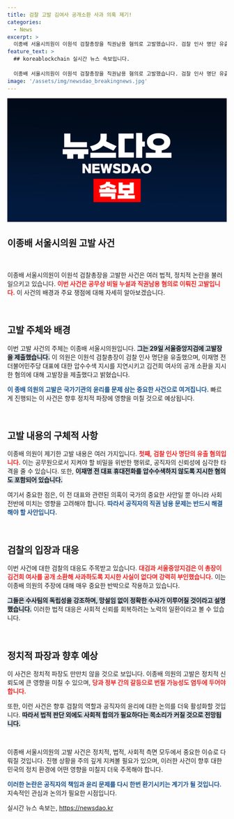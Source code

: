 ```yaml
---
title: 검찰 고발 김여사 공개소환 사과 의혹 제기!
categories:
  - News
excerpt: >
  이종배 서울시의원이 이원석 검찰총장을 직권남용 혐의로 고발했습니다. 검찰 인사 명단 유출 및 김건희 여사에 대한 공개 소환 지시 의혹이 핵심! 진실은 어디에? 클릭해 자세히 알아보세요!
feature_text: >
  ## koreablockchain 실시간 뉴스 속보입니다.

  이종배 서울시의원이 이원석 검찰총장을 직권남용 혐의로 고발했습니다. 검찰 인사 명단 유출 및 김건희 여사에 대한 공개 소환 지시 의혹이 핵심! 진실은 어디에? 클릭해 자세히 알아보세요!
image: '/assets/img/newsdao_breakingnews.jpg'
---
```


<p><img src="/assets/img/newsdao_breakingnews.jpg" alt="koreablockchain 속보" /></p>

<h2 data-ke-size="size26">이종배 서울시의원 고발 사건</h2>

<p data-ke-size="size16">&nbsp;</p>

<p>이종배 서울시의원이 이원석 검찰총장을 고발한 사건은 여러 법적, 정치적 논란을 불러일으키고 있습니다. <b><span style="color: #ee2323;">이번 사건은 공무상 비밀 누설과 직권남용 혐의로 이뤄진 고발입니다.</span></b> 이 사건의 배경과 주요 쟁점에 대해 자세히 알아보겠습니다.</p>

<p data-ke-size="size16">&nbsp;</p>

<h2 data-ke-size="size26">고발 주체와 배경</h2>

<p>이번 고발 사건의 주체는 이종배 서울시의원입니다. <b><span style="background-color: #21538527;">그는 29일 서울중앙지검에 고발장을 제출했습니다.</span></b> 이 의원은 이원석 검찰총장이 검찰 인사 명단을 유출했으며, 이재명 전 더불어민주당 대표에 대한 압수수색 지시를 지연시키고 김건희 여사의 공개 소환을 지시한 혐의에 대해 고발장을 제출했다고 밝혔습니다. </p>

<p><b><span style="color: #1a5490;">이 종배 의원의 고발은 국가기관의 윤리를 문제 삼는 중요한 사건으로 여겨집니다.</span></b> 빠르게 진행되는 이 사건은 향후 정치적 파장에 영향을 미칠 것으로 예상됩니다.</p>

<p data-ke-size="size16">&nbsp;</p>

<h2 data-ke-size="size26">고발 내용의 구체적 사항</h2>

<p>이종배 의원이 제기한 고발 내용은 여러 가지입니다. <b><span style="color: #ee2323;">첫째, 검찰 인사 명단의 유출 혐의입니다.</span></b> 이는 공무원으로서 지켜야 할 비밀을 위반한 행위로, 공직자의 신뢰성에 심각한 타격을 줄 수 있습니다. 또한, <b><span style="background-color: #21538527;">이재명 전 대표 휴대전화를 압수수색하지 않도록 지시한 혐의도 포함되어 있습니다.</span></b> </p>

<p>여기서 중요한 점은, 이 전 대표와 관련된 의혹이 국가의 중요한 사안일 뿐 아니라 사회 전반에 미치는 영향을 고려해야 합니다. <b><span style="color: #1a5490;">따라서 공직자의 직권 남용 문제는 반드시 해결해야 할 사안입니다.</span></b></p>

<p data-ke-size="size16">&nbsp;</p>

<h2 data-ke-size="size26">검찰의 입장과 대응</h2>

<p>이번 사건에 대한 검찰의 대응도 주목받고 있습니다. <b><span style="color: #ee2323;">대검과 서울중앙지검은 이 총장이 김건희 여사를 공개 소환해 사과하도록 지시한 사실이 없다며 강력히 부인했습니다.</span></b> 이는 이종배 의원의 주장에 대해 매우 중요한 반박으로 작용하고 있습니다. </p>

<p><b><span style="background-color: #21538527;">그들은 수사팀의 독립성을 강조하며, 망설임 없이 정확한 수사가 이루어질 것이라고 설명했습니다.</span></b> 이러한 법적 대응은 사회적 신뢰를 회복하려는 노력의 일환이라고 볼 수 있습니다.</p>

<p data-ke-size="size16">&nbsp;</p>

<h2 data-ke-size="size26">정치적 파장과 향후 예상</h2>

<p>이 사건은 정치적 파장도 만만치 않을 것으로 보입니다. 이종배 의원의 고발은 정치적 신뢰도에 큰 영향을 미칠 수 있으며, <b><span style="color: #ee2323;">당과 정부 간의 갈등으로 번질 가능성도 염두에 두어야 합니다.</span></b> </p>

<p>또한, 이런 사건은 향후 검찰의 역할과 공직자의 윤리에 대한 논의를 더욱 활성화할 것입니다. <b><span style="background-color: #21538527;">따라서 법적 판단 외에도 사회적 합의가 필요하다는 목소리가 커질 것으로 전망됩니다.</span></b></p>

<p data-ke-size="size16">&nbsp;</p>

<p>이종배 서울시의원의 고발 사건은 정치적, 법적, 사회적 측면 모두에서 중요한 이슈로 다뤄질 것입니다. 진행 상황을 주의 깊게 지켜볼 필요가 있으며, 이러한 사건이 향후 대한민국의 정치 환경에 어떤 영향을 미칠지 더욱 주목해야 합니다. </p>

<p><b><span style="color: #1a5490;">이러한 논란은 공직자의 책임과 윤리 문제를 다시 한번 환기시키는 계기가 될 것입니다.</span></b> 지속적인 관심과 논의가 필요한 시점입니다.</p>
실시간 뉴스 속보는, <a href="https://newsdao.kr" rel="dofollow">https://newsdao.kr</a>


